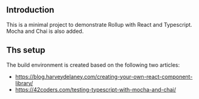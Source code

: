 ## Introduction

This is a minimal project to demonstrate Rollup with React and Typescript. Mocha and Chai is also added.

## Ths setup

The build environment is created based on the following two articles:

- https://blog.harveydelaney.com/creating-your-own-react-component-library/
- https://42coders.com/testing-typescript-with-mocha-and-chai/
